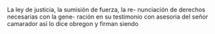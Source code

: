 La ley de justicia, la sumisión de fuerza, la re- nunciación de derechos necesarias con la gene- ración en su testimonio con asesoria del señor camarador así lo dice obregon y firman siendo
